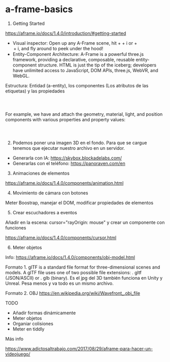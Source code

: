 # a-frame-basics

1. Getting Started

https://aframe.io/docs/1.4.0/introduction/#getting-started

- Visual inspector: Open up any A-Frame scene, hit <ctrl> + <alt> + i or <ctrl> + <option> + i, and fly around to peek under the hood!
- Entity-Component Architecture: A-Frame is a powerful three.js framework, providing a declarative, composable, reusable entity-component structure. HTML is just the tip of the iceberg; developers have unlimited access to JavaScript, DOM APIs, three.js, WebVR, and WebGL.

Estructura: Entidad (a-entity), los componentes (Los atributos de las etiquetas) y las propiedades

<code>
<a-entity ${componentName}="${propertyName1}: ${propertyValue1}; ${propertyName2}: ${propertyValue2}">
</code>

For example, we have <a-entity> and attach the geometry, material, light, and position components with various properties and property values:

<code>
<a-entity geometry="primitive: sphere; radius: 1.5"
          light="type: point; color: white; intensity: 2"
          material="color: white; shader: flat; src: glow.jpg"
          position="0 0 -5"></a-entity>
</code>

2. Podemos poner una imagen 3D en el fondo. Para que se cargue tenemos que ejecutar nuestro archivo en un servidor.

- Generarla con IA: https://skybox.blockadelabs.com/
- Generarlas con el teléfono: https://panoraven.com/en

3. Animaciones de elementos

https://aframe.io/docs/1.4.0/components/animation.html

4. Movimiento de cámara con botones

Meter Boostrap, manejar el DOM, modificar propiedades de elementos

5. Crear escuchadores a eventos 

Añadir en la escena: cursor="rayOrigin: mouse" y crear un componente con funciones

https://aframe.io/docs/1.4.0/components/cursor.html

6. Meter objetos

Info: https://aframe.io/docs/1.4.0/components/obj-model.html

Formato 1. glTF is a standard file format for three-dimensional scenes and models. A glTF file uses one of two possible file extensions: . gltf (JSON/ASCII) or . glb (binary). Es el jpg del 3D también funciona en Unity y Unreal. Pesa menos y va todo es un mismo archivo.

Formato 2. OBJ https://en.wikipedia.org/wiki/Wavefront_.obj_file

TODO

- Añadir formas dinámicamente
- Meter objetos
- Organiar colisiones
- Meter en tiddly

Más info

https://www.adictosaltrabajo.com/2017/08/29/aframe-para-hacer-un-videojuego/

